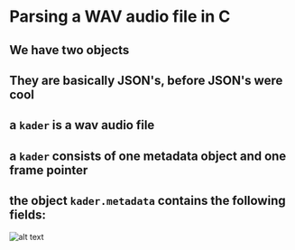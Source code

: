 # Parsing a WAV audio file in C

## We have two objects
## They are basically JSON's, before JSON's were cool

## a ```kader``` is a wav audio file
## a ```kader``` consists of one metadata object and one frame pointer

## the object ```kader.metadata``` contains the following fields:

![alt text](https://github.com/pablopenrose/c/kader.wav/stack.gif?raw=true")
